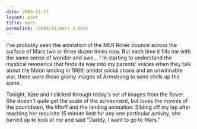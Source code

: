 ```yaml
---
date: 2004-01-17
layout: post
title: mars
permalink: /2004/01/mars_1.html
---
```


I've probably seen the animation of the MER Rover bounce across the surface of Mars two or three dozen times now. But each time it fills me with the same sense of wonder and awe... I'm starting to understand the mystical reverence that finds its way into my parents' voices when they talk about the Moon landing in 1969; amidst social chaos and an unwinnable war, there were those grainy images of Armstrong to send chills up the spine.

Tonight, Kate and I clicked through today's set of images from the Rover. She doesn't _quite_ get the scale of the achievment, but loves the movies of the countdown, the liftoff and the landing animation. Sliding off my lap after reaching her requisite 15 minute limit for any one particular activity, she turned up to look at me and said "Daddy, I want to go to Mars."